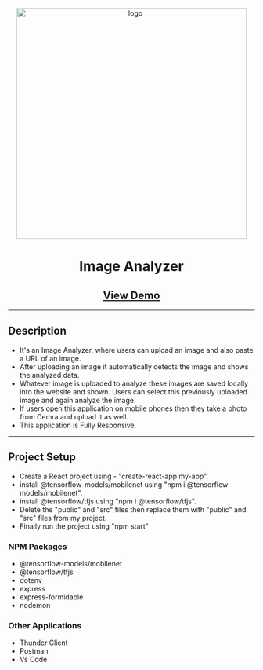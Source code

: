 <div align="center">

   <img src="https://droidtechknow.com/top-things/image-downloader-extensions-for-google-chrome/images/image-downloader-chrome-extensions.jpg" alt="logo"  width="470" height="auto"  /> 

  <h1> Image Analyzer </h1>

   <h2> <a href="https://imageid.netlify.app/">View Demo</a> </h2>

</div>

<hr>
<h2>Description</h2>

<ul>
<li> It's an Image Analyzer, where users can upload an image and also paste a URL of an image. </li>
<li> After uploading an image it automatically detects the image and shows the analyzed data.</li>
<li> Whatever image is uploaded to analyze these images are saved locally into the website and shown. Users can select this previously uploaded image and again analyze the image.  </li>
<li> If users open this application on mobile phones then they take a photo from Cemra and upload
it as well. </li>
<li> This application is Fully Responsive. </li>
</ul>

<hr>
<h2>Project Setup</h2>
<ul>
<li> Create a React project using - "create-react-app my-app".</li>
<li> install @tensorflow-models/mobilenet using "npm i @tensorflow-models/mobilenet". </li>
<li> install @tensorflow/tfjs using "npm i @tensorflow/tfjs".</li>
<li> Delete the "public" and "src" files then replace them with "public" and "src" files from my project.</li>
<li> Finally run the project using "npm start" </li>
</ul>

### <b> NPM Packages </b>
- @tensorflow-models/mobilenet
- @tensorflow/tfjs
- dotenv
- express
- express-formidable
- nodemon
### Other Applications
- Thunder Client
- Postman
- Vs Code
